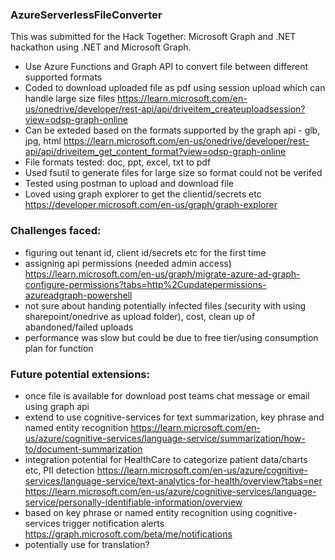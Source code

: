 ### AzureServerlessFileConverter

This was submitted for the Hack Together: Microsoft Graph and .NET hackathon using .NET and Microsoft Graph.

- Use Azure Functions and Graph API to convert file between different supported formats
- Coded to download uploaded file as pdf using session upload which can handle large size files
https://learn.microsoft.com/en-us/onedrive/developer/rest-api/api/driveitem_createuploadsession?view=odsp-graph-online
- Can be exteded  based on the formats supported by the graph api - glb, jpg, html
https://learn.microsoft.com/en-us/onedrive/developer/rest-api/api/driveitem_get_content_format?view=odsp-graph-online
- File formats tested: doc, ppt, excel, txt to pdf
- Used fsutil to generate files for large size so format could not be verifed
- Tested using postman to upload and download file
- Loved using graph explorer to get the clientid/secrets etc https://developer.microsoft.com/en-us/graph/graph-explorer

### Challenges faced:
- figuring out tenant id, client id/secrets etc for the first time
- assigning api permissions (needed admin access)
https://learn.microsoft.com/en-us/graph/migrate-azure-ad-graph-configure-permissions?tabs=http%2Cupdatepermissions-azureadgraph-powershell
- not sure about handing potentially infected files (security with using sharepoint/onedrive as upload folder), cost, clean up of abandoned/failed uploads
- performance was slow but could be due to free tier/using consumption plan for function

### Future potential extensions:
- once file is available for download post teams chat message or email using graph api
- extend to use cognitive-services for text summarization, key phrase and named entity recognition
https://learn.microsoft.com/en-us/azure/cognitive-services/language-service/summarization/how-to/document-summarization
- integration potential for HealthCare to categorize patient data/charts etc, PII detection
https://learn.microsoft.com/en-us/azure/cognitive-services/language-service/text-analytics-for-health/overview?tabs=ner
https://learn.microsoft.com/en-us/azure/cognitive-services/language-service/personally-identifiable-information/overview
- based on key phrase or named entity recognition using cognitive-services trigger notification alerts 
https://graph.microsoft.com/beta/me/notifications
- potentially use for translation?
